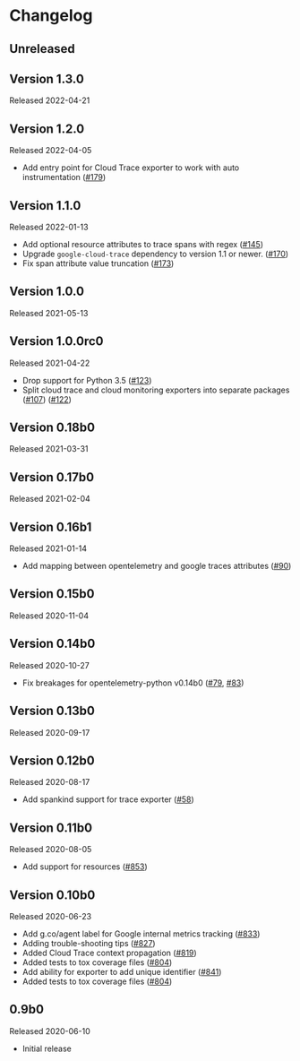 # Changelog

## Unreleased

## Version 1.3.0

Released 2022-04-21

## Version 1.2.0

Released 2022-04-05

- Add entry point for Cloud Trace exporter to work with auto instrumentation
  ([#179](https://github.com/GoogleCloudPlatform/opentelemetry-operations-python/pull/179))

## Version 1.1.0

Released 2022-01-13

- Add optional resource attributes to trace spans with regex
  ([#145](https://github.com/GoogleCloudPlatform/opentelemetry-operations-python/pull/145))
- Upgrade `google-cloud-trace` dependency to version 1.1 or newer.
  ([#170](https://github.com/GoogleCloudPlatform/opentelemetry-operations-python/pull/170))
- Fix span attribute value truncation
  ([#173](https://github.com/GoogleCloudPlatform/opentelemetry-operations-python/pull/173))

## Version 1.0.0

Released 2021-05-13

## Version 1.0.0rc0

Released 2021-04-22

- Drop support for Python 3.5
  ([#123](https://github.com/GoogleCloudPlatform/opentelemetry-operations-python/pull/123))
- Split cloud trace and cloud monitoring exporters into separate packages
  ([#107](https://github.com/GoogleCloudPlatform/opentelemetry-operations-python/pull/107))
  ([#122](https://github.com/GoogleCloudPlatform/opentelemetry-operations-python/pull/122))

## Version 0.18b0

Released 2021-03-31

## Version 0.17b0

Released 2021-02-04

## Version 0.16b1

Released 2021-01-14

- Add mapping between opentelemetry and google traces attributes
  ([#90](https://github.com/GoogleCloudPlatform/opentelemetry-operations-python/pull/90))

## Version 0.15b0

Released 2020-11-04

## Version 0.14b0

Released 2020-10-27

- Fix breakages for opentelemetry-python v0.14b0
  ([#79](https://github.com/GoogleCloudPlatform/opentelemetry-operations-python/pull/79),
  [#83](https://github.com/GoogleCloudPlatform/opentelemetry-operations-python/pull/83))

## Version 0.13b0

Released 2020-09-17

## Version 0.12b0

Released 2020-08-17

- Add spankind support for trace exporter
  ([#58](https://github.com/GoogleCloudPlatform/opentelemetry-operations-python/pull/58))

## Version 0.11b0

Released 2020-08-05

- Add support for resources
  ([#853](https://github.com/open-telemetry/opentelemetry-python/pull/853))

## Version 0.10b0

Released 2020-06-23

- Add g.co/agent label for Google internal metrics tracking
  ([#833](https://github.com/open-telemetry/opentelemetry-python/pull/833))
- Adding trouble-shooting tips
  ([#827](https://github.com/open-telemetry/opentelemetry-python/pull/827))
- Added Cloud Trace context propagation
  ([#819](https://github.com/open-telemetry/opentelemetry-python/pull/819))
- Added tests to tox coverage files
  ([#804](https://github.com/open-telemetry/opentelemetry-python/pull/804))
- Add ability for exporter to add unique identifier
  ([#841](https://github.com/open-telemetry/opentelemetry-python/pull/841))
- Added tests to tox coverage files
  ([#804](https://github.com/open-telemetry/opentelemetry-python/pull/804))

## 0.9b0

Released 2020-06-10

- Initial release
